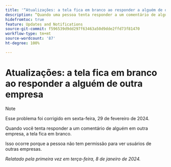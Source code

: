 ```yaml
---
title: '“Atualizações: a tela fica em branco ao responder a alguém de outra empresa”'
description: “Quando uma pessoa tenta responder a um comentário de alguém em outra empresa, a tela fica em branco.”
hidefromtoc: true
feature: Updates and Notifications
source-git-commit: f596539d9dd297f63463a50d9dde2ffd73f81470
workflow-type: tm+mt
source-wordcount: '87'
ht-degree: 100%

---
```



# Atualizações: a tela fica em branco ao responder a alguém de outra empresa

>[!NOTE]
>
>Esse problema foi corrigido em sexta-feira, 29 de fevereiro de 2024.

Quando você tenta responder a um comentário de alguém em outra empresa, a tela fica em branco.

Isso ocorre porque a pessoa não tem permissão para ver usuários de outras empresas.

_Relatado pela primeira vez em terça-feira, 8 de janeiro de 2024._
